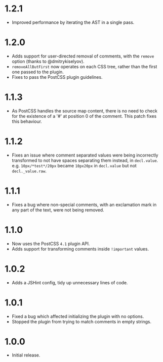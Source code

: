 # 1.2.1

* Improved performance by iterating the AST in a single pass.

# 1.2.0

* Adds support for user-directed removal of comments, with the `remove`
  option (thanks to @dmitrykiselyov).
* `removeAllButFirst` now operates on each CSS tree, rather than the first one
  passed to the plugin.
* Fixes to pass the PostCSS plugin guidelines.

# 1.1.3

* As PostCSS handles the source map content, there is no need to check for
  the existence of a '#' at position 0 of the comment. This patch fixes this
  behaviour.

# 1.1.2

* Fixes an issue where comment separated values were being incorrectly
  transformed to not have spaces separating them instead, in `decl.value`.
  e.g. `10px/*test*/20px` became `10px20px` in `decl.value` but not
  `decl._value.raw`.

# 1.1.1

* Fixes a bug where non-special comments, with an exclamation mark in any part
  of the text, were not being removed.

# 1.1.0

* Now uses the PostCSS `4.1` plugin API.
* Adds support for transforming comments inside `!important` values.

# 1.0.2

* Adds a JSHint config, tidy up unnecessary lines of code.

# 1.0.1

* Fixed a bug which affected initializing the plugin with no options.
* Stopped the plugin from trying to match comments in empty strings.

# 1.0.0

* Initial release.
